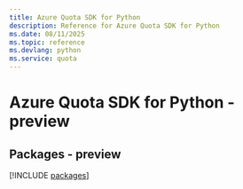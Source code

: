 ```yaml
---
title: Azure Quota SDK for Python
description: Reference for Azure Quota SDK for Python
ms.date: 08/11/2025
ms.topic: reference
ms.devlang: python
ms.service: quota
---
```

# Azure Quota SDK for Python - preview
## Packages - preview
[!INCLUDE [packages](quota-index.md)]